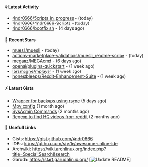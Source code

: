 #### 💀 Latest Activity

- [4ndr0666/5cripts_in_progress](https://github.com/4ndr0666/5cripts_in_progress) - (today)
- [4ndr0666/4ndr0666-Scripts](https://github.com/4ndr0666/4ndr0666-Scripts) - (today)
- [4ndr0666/bootfix.sh](https://github.com/4ndr0666/bootfix.sh) - (4 days ago)

#### 🌟 Recent Stars

- [muesli/muesli](https://github.com/muesli/muesli) - (today)
- [actions-marketplace-validations/muesli_readme-scribe](https://github.com/actions-marketplace-validations/muesli_readme-scribe) - (today)
- [meganz/MEGAcmd](https://github.com/meganz/MEGAcmd) - (6 days ago)
- [openai/plugins-quickstart](https://github.com/openai/plugins-quickstart) - (1 week ago)
- [larsmagne/mplayer](https://github.com/larsmagne/mplayer) - (1 week ago)
- [honestbleeps/Reddit-Enhancement-Suite](https://github.com/honestbleeps/Reddit-Enhancement-Suite) - (1 week ago)

#### ⚡ Latest Gists

- [Wrapper for backups using rsync](https://gist.github.com/3362509f90976becb3b1442c29ae6117) (5 days ago)
- [Mpv config](https://gist.github.com/3b374e66eeb82b8d049b9fb70c5f2b16) (1 month ago)
- [SysAdmin Commands](https://gist.github.com/cc2c3e025404fd8c30ffa4bbdf21b26f) (2 months ago)
- [Regexp to find HQ videos from reddit](https://gist.github.com/17861fde61b7e817543c68b552f1658c) (2 months ago)

#### 📌 Usefull Links

- Gists: https://gist.github.com/4ndr0666
- IDEs: https://github.com/styfle/awesome-online-ide
- Archwiki: https://wiki.archlinux.org/index.php?title=Special:Search&search
- Garuda: https://start.garudalinux.org/
[![Update README](https://github.com/4ndr0666/4ndr0666/actions/workflows/readme-scribe.yml/badge.svg)]

